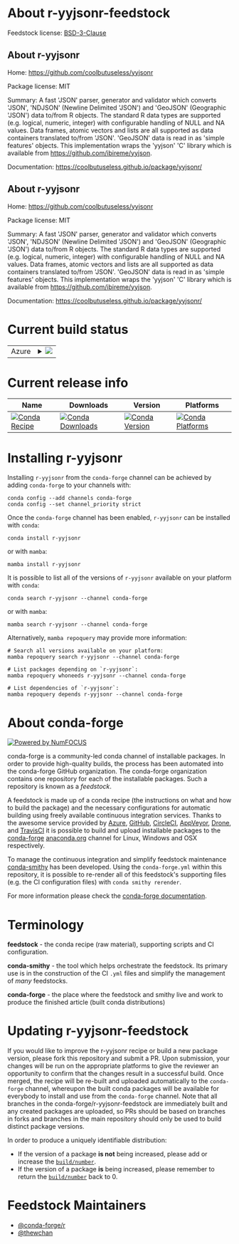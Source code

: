 About r-yyjsonr-feedstock
=========================

Feedstock license: [BSD-3-Clause](https://github.com/conda-forge/r-yyjsonr-feedstock/blob/main/LICENSE.txt)


About r-yyjsonr
---------------

Home: https://github.com/coolbutuseless/yyjsonr

Package license: MIT

Summary: A fast 'JSON' parser, generator and validator which converts 'JSON', 'NDJSON' (Newline Delimited 'JSON') and 'GeoJSON' (Geographic 'JSON') data to/from R objects. The standard R data types are supported (e.g. logical, numeric, integer) with configurable handling of NULL and NA values. Data frames, atomic vectors and lists are all supported as data containers translated to/from 'JSON'. 'GeoJSON' data is read in as 'simple features' objects. This implementation wraps the 'yyjson' 'C' library which is available from <https://github.com/ibireme/yyjson>.

Documentation: https://coolbutuseless.github.io/package/yyjsonr/

About r-yyjsonr
---------------

Home: https://github.com/coolbutuseless/yyjsonr

Package license: MIT

Summary: A fast 'JSON' parser, generator and validator which converts 'JSON', 'NDJSON' (Newline Delimited 'JSON') and 'GeoJSON' (Geographic 'JSON') data to/from R objects. The standard R data types are supported (e.g. logical, numeric, integer) with configurable handling of NULL and NA values. Data frames, atomic vectors and lists are all supported as data containers translated to/from 'JSON'. 'GeoJSON' data is read in as 'simple features' objects. This implementation wraps the 'yyjson' 'C' library which is available from <https://github.com/ibireme/yyjson>.

Documentation: https://coolbutuseless.github.io/package/yyjsonr/

Current build status
====================


<table>
    
  <tr>
    <td>Azure</td>
    <td>
      <details>
        <summary>
          <a href="https://dev.azure.com/conda-forge/feedstock-builds/_build/latest?definitionId=25073&branchName=main">
            <img src="https://dev.azure.com/conda-forge/feedstock-builds/_apis/build/status/r-yyjsonr-feedstock?branchName=main">
          </a>
        </summary>
        <table>
          <thead><tr><th>Variant</th><th>Status</th></tr></thead>
          <tbody><tr>
              <td>linux_64_r_base4.3</td>
              <td>
                <a href="https://dev.azure.com/conda-forge/feedstock-builds/_build/latest?definitionId=25073&branchName=main">
                  <img src="https://dev.azure.com/conda-forge/feedstock-builds/_apis/build/status/r-yyjsonr-feedstock?branchName=main&jobName=linux&configuration=linux%20linux_64_r_base4.3" alt="variant">
                </a>
              </td>
            </tr><tr>
              <td>linux_64_r_base4.4</td>
              <td>
                <a href="https://dev.azure.com/conda-forge/feedstock-builds/_build/latest?definitionId=25073&branchName=main">
                  <img src="https://dev.azure.com/conda-forge/feedstock-builds/_apis/build/status/r-yyjsonr-feedstock?branchName=main&jobName=linux&configuration=linux%20linux_64_r_base4.4" alt="variant">
                </a>
              </td>
            </tr><tr>
              <td>osx_64_r_base4.3</td>
              <td>
                <a href="https://dev.azure.com/conda-forge/feedstock-builds/_build/latest?definitionId=25073&branchName=main">
                  <img src="https://dev.azure.com/conda-forge/feedstock-builds/_apis/build/status/r-yyjsonr-feedstock?branchName=main&jobName=osx&configuration=osx%20osx_64_r_base4.3" alt="variant">
                </a>
              </td>
            </tr><tr>
              <td>osx_64_r_base4.4</td>
              <td>
                <a href="https://dev.azure.com/conda-forge/feedstock-builds/_build/latest?definitionId=25073&branchName=main">
                  <img src="https://dev.azure.com/conda-forge/feedstock-builds/_apis/build/status/r-yyjsonr-feedstock?branchName=main&jobName=osx&configuration=osx%20osx_64_r_base4.4" alt="variant">
                </a>
              </td>
            </tr><tr>
              <td>win_64_r_base4.3</td>
              <td>
                <a href="https://dev.azure.com/conda-forge/feedstock-builds/_build/latest?definitionId=25073&branchName=main">
                  <img src="https://dev.azure.com/conda-forge/feedstock-builds/_apis/build/status/r-yyjsonr-feedstock?branchName=main&jobName=win&configuration=win%20win_64_r_base4.3" alt="variant">
                </a>
              </td>
            </tr><tr>
              <td>win_64_r_base4.4</td>
              <td>
                <a href="https://dev.azure.com/conda-forge/feedstock-builds/_build/latest?definitionId=25073&branchName=main">
                  <img src="https://dev.azure.com/conda-forge/feedstock-builds/_apis/build/status/r-yyjsonr-feedstock?branchName=main&jobName=win&configuration=win%20win_64_r_base4.4" alt="variant">
                </a>
              </td>
            </tr>
          </tbody>
        </table>
      </details>
    </td>
  </tr>
</table>

Current release info
====================

| Name | Downloads | Version | Platforms |
| --- | --- | --- | --- |
| [![Conda Recipe](https://img.shields.io/badge/recipe-r--yyjsonr-green.svg)](https://anaconda.org/conda-forge/r-yyjsonr) | [![Conda Downloads](https://img.shields.io/conda/dn/conda-forge/r-yyjsonr.svg)](https://anaconda.org/conda-forge/r-yyjsonr) | [![Conda Version](https://img.shields.io/conda/vn/conda-forge/r-yyjsonr.svg)](https://anaconda.org/conda-forge/r-yyjsonr) | [![Conda Platforms](https://img.shields.io/conda/pn/conda-forge/r-yyjsonr.svg)](https://anaconda.org/conda-forge/r-yyjsonr) |

Installing r-yyjsonr
====================

Installing `r-yyjsonr` from the `conda-forge` channel can be achieved by adding `conda-forge` to your channels with:

```
conda config --add channels conda-forge
conda config --set channel_priority strict
```

Once the `conda-forge` channel has been enabled, `r-yyjsonr` can be installed with `conda`:

```
conda install r-yyjsonr
```

or with `mamba`:

```
mamba install r-yyjsonr
```

It is possible to list all of the versions of `r-yyjsonr` available on your platform with `conda`:

```
conda search r-yyjsonr --channel conda-forge
```

or with `mamba`:

```
mamba search r-yyjsonr --channel conda-forge
```

Alternatively, `mamba repoquery` may provide more information:

```
# Search all versions available on your platform:
mamba repoquery search r-yyjsonr --channel conda-forge

# List packages depending on `r-yyjsonr`:
mamba repoquery whoneeds r-yyjsonr --channel conda-forge

# List dependencies of `r-yyjsonr`:
mamba repoquery depends r-yyjsonr --channel conda-forge
```


About conda-forge
=================

[![Powered by
NumFOCUS](https://img.shields.io/badge/powered%20by-NumFOCUS-orange.svg?style=flat&colorA=E1523D&colorB=007D8A)](https://numfocus.org)

conda-forge is a community-led conda channel of installable packages.
In order to provide high-quality builds, the process has been automated into the
conda-forge GitHub organization. The conda-forge organization contains one repository
for each of the installable packages. Such a repository is known as a *feedstock*.

A feedstock is made up of a conda recipe (the instructions on what and how to build
the package) and the necessary configurations for automatic building using freely
available continuous integration services. Thanks to the awesome service provided by
[Azure](https://azure.microsoft.com/en-us/services/devops/), [GitHub](https://github.com/),
[CircleCI](https://circleci.com/), [AppVeyor](https://www.appveyor.com/),
[Drone](https://cloud.drone.io/welcome), and [TravisCI](https://travis-ci.com/)
it is possible to build and upload installable packages to the
[conda-forge](https://anaconda.org/conda-forge) [anaconda.org](https://anaconda.org/)
channel for Linux, Windows and OSX respectively.

To manage the continuous integration and simplify feedstock maintenance
[conda-smithy](https://github.com/conda-forge/conda-smithy) has been developed.
Using the ``conda-forge.yml`` within this repository, it is possible to re-render all of
this feedstock's supporting files (e.g. the CI configuration files) with ``conda smithy rerender``.

For more information please check the [conda-forge documentation](https://conda-forge.org/docs/).

Terminology
===========

**feedstock** - the conda recipe (raw material), supporting scripts and CI configuration.

**conda-smithy** - the tool which helps orchestrate the feedstock.
                   Its primary use is in the construction of the CI ``.yml`` files
                   and simplify the management of *many* feedstocks.

**conda-forge** - the place where the feedstock and smithy live and work to
                  produce the finished article (built conda distributions)


Updating r-yyjsonr-feedstock
============================

If you would like to improve the r-yyjsonr recipe or build a new
package version, please fork this repository and submit a PR. Upon submission,
your changes will be run on the appropriate platforms to give the reviewer an
opportunity to confirm that the changes result in a successful build. Once
merged, the recipe will be re-built and uploaded automatically to the
`conda-forge` channel, whereupon the built conda packages will be available for
everybody to install and use from the `conda-forge` channel.
Note that all branches in the conda-forge/r-yyjsonr-feedstock are
immediately built and any created packages are uploaded, so PRs should be based
on branches in forks and branches in the main repository should only be used to
build distinct package versions.

In order to produce a uniquely identifiable distribution:
 * If the version of a package **is not** being increased, please add or increase
   the [``build/number``](https://docs.conda.io/projects/conda-build/en/latest/resources/define-metadata.html#build-number-and-string).
 * If the version of a package **is** being increased, please remember to return
   the [``build/number``](https://docs.conda.io/projects/conda-build/en/latest/resources/define-metadata.html#build-number-and-string)
   back to 0.

Feedstock Maintainers
=====================

* [@conda-forge/r](https://github.com/orgs/conda-forge/teams/r/)
* [@thewchan](https://github.com/thewchan/)

